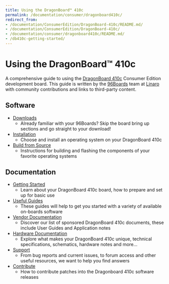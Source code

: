 ```yaml
---
title: Using the DragonBoard™ 410c
permalink: /documentation/consumer/dragonboard410c/
redirect_from:
- /documentation/ConsumerEdition/DragonBoard-410c/README.md/
- /documentation/ConsumerEdition/DragonBoard-410c/
- /documentation/consumer/dragonboard410c/README.md/
- /db410c-getting-started/
---
```

# Using the DragonBoard™ 410c

A comprehensive guide to using the [DragonBoard 410c](https://www.96boards.org/product/dragonboard410c/) Consumer Edition development board. This guide is written by the [96Boards](https://www.96boards.org) team at [Linaro](http://www.linaro.org) with community contributions and links to third-party content.

## Software

- [Downloads](downloads/)
   - Already familiar with your 96Boards? Skip the board bring up sections and go straight to your download!
- [Installation](dnstallation/)
   - Choose and install an operating system on your DragonBoard 410c
- [Build from Source](duild/)
   - Instructions for building and flashing the components of your favorite operating systems

## Documentation

- [Getting Started](getting-started/)
   - Learn about your DragonBoard 410c board, how to prepare and set up for basic use
- [Useful Guides](guides/)
   - These guides will help to get you started with a variety of available on-boards software
- [Vendor Documentation](vendor-docs/)
   - Discover our list of sponsored DragonBoard 410c documents, these include User Guides and Application notes
- [Hardware Documentation](hardware-docs/)
   - Explore what makes your DragonBoard 410c unique, technical specifications, schematics, hardware notes and more...
- [Support](support/)
   - From bug reports and current issues, to forum access and other useful resources, we want to help you find answers
- [Contribute](downloads/contribute.md)
   - How to contribute patches into the Dragonboard 410c software releases
